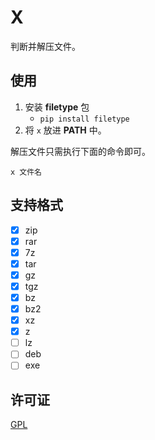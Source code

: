 # X

判断并解压文件。

## 使用

1. 安装 **filetype** 包
    + `pip install filetype`
2. 将 `x` 放进 **PATH** 中。

解压文件只需执行下面的命令即可。

```Shell
x 文件名
```

## 支持格式

+ [X] zip
+ [X] rar
+ [X] 7z
+ [X] tar
+ [X] gz
+ [X] tgz
+ [X] bz
+ [X] bz2
+ [X] xz
+ [X] z
+ [ ] lz
+ [ ] deb
+ [ ] exe

## 许可证

[GPL]

[GPL]: ./LICENSE
